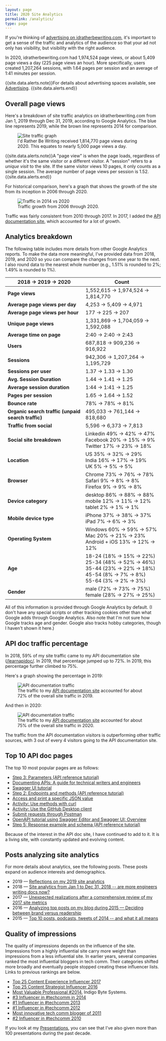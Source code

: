 ```yaml
---
layout: page
title: 2020 Site Analytics
permalink: /analytics/
type: page
---
```


If you're thinking of [advertising on idratherbewriting.com](/advertising/), it's important to get a sense of the traffic and analytics of the audience so that your ad not only has visibility, but visibility with the right audience.

In 2020, idratherbewriting.com had 1,974,524 page views, or about 5,409 page views a day (225 page views an hour). More specifically, users created 1,207,264 sessions, with 1.64 pages per session and an average of 1:41 minutes per session.

{{site.data.alerts.note}}For details about advertising spaces available, see <a href="/advertising">Advertising</a>. {{site.data.alerts.end}}

## Overall page views

Here's a breakdown of site traffic analytics on idratherbewriting.com from Jan 1, 2019 through Dec 31, 2019, according to Google Analytics. The blue line represents 2019, while the brown line represents 2014 for comparison.

<figure><img src="https://s3.us-west-1.wasabisys.com/idbwmedia.com/images/2020overallanalyticsgraph.png" alt="Site traffic graph" /> <figcaption>I'd Rather Be Writing received 1,814,770 page views during 2020. This equates to nearly 5,000 page views a day.</figcaption></figure>

{{site.data.alerts.note}}A "page view" is when the page loads, regardless of whether it's the same visitor or a different visitor. A "session" refers to a <i>unique visit</i> to the site. If the same visitor views 10 pages, it only counts as a single session. The average number of page views per session is 1.52.{{site.data.alerts.end}}

For historical comparison, here's a graph that shows the growth of the site from its inception in 2006 through 2020.

<figure><img src="https://s3.us-west-1.wasabisys.com/idbwmedia.com/images/historicalgrowthblog2006-2020.png" alt="Traffic in 2014 vs 2020" /><figcaption>Traffic growth from 2006 through 2020.</figcaption></figure>

Traffic was fairly consistent from 2010 through 2017. In 2017, I added the [API documentation site](/learnapidoc/), which accounted for a lot of growth.

## Analytics breakdown

The following table includes more details from other Google Analytics reports. To make the data more meaningful, I've provided data from 2018, 2019, and 2020 so you can compare the changes from one year to the next. I also round data to the nearest whole number (e.g., 1.51% is rounded to 2%; 1.49% is rounded to 1%).

<table>
<colgroup>
  <col width="50%" />
  <col width="50%" />
</colgroup>
  <thead>
  <tr>
    <th>2018 -> 2019 -> 2020</th>
    <th>Count</th>
  </tr>
  </thead>
  <tbody>
  <tr>
    <td markdown="span"><b>Page views</b></td>
    <td markdown="span">1,552,615 -> 1,974,524 -> 1,814,770</td>
  </tr>
  <tr>
    <td markdown="span"><b>Average page views per day</b></td>
    <td markdown="span">4,253 -> 5,409 -> 4,971</td>
  </tr>
  <tr>
    <td markdown="span"><b>Average page views per hour</b></td>
    <td markdown="span">177 -> 225 -> 207</td>
  </tr>
  <tr>
    <td markdown="span"><b>Unique page views</b></td>
    <td markdown="span">1,331,869 -> 1,704,059 -> 1,592,088</td>
  </tr>
  <tr>
    <td markdown="span"><b>Average time on page</b></td>
    <td markdown="span">2:40 -> 2:40 -> 2:43</td>
  </tr>
  <tr>
    <td markdown="span"><b>Users</b></td>
    <td markdown="span">687,818 -> 909,236 -> 916,922</td>
  </tr>
  <tr>
    <td markdown="span"><b>Sessions</b></td>
    <td markdown="span">942,306 -> 1,207,264 -> 1,195,729</td>
  </tr>
  <tr>
    <td markdown="span"><b>Sessions per user</b></td>
    <td markdown="span">1.37 -> 1.33 -> 1.30 </td>
  </tr>
  <tr>
    <td markdown="span"><b>Avg. Session Duration</b></td>
    <td markdown="span">1.44 -> 1.41 -> 1.25 </td>
  </tr>
  <tr>
    <td markdown="span"><b>Average session duration</b></td>
    <td markdown="span">1:44 -> 1:41 -> 1.25</td>
  </tr>
  <tr>
    <td markdown="span"><b>Pages per session</b></td>
    <td markdown="span">1.65 -> 1.64 -> 1.52</td>
  </tr>
  <tr>
    <td markdown="span"><b>Bounce rate</b></td>
    <td markdown="span">78% -> 78% -> 81%</td>
  </tr>
  <tr>
    <td markdown="span"><b>Organic search traffic (unpaid search traffic)</b></td>
    <td markdown="span">495,033 -> 761,144 -> 818,680</td>
  </tr>
  <tr>
    <td markdown="span"><b>Traffic from social</b></td>
    <td markdown="span">5,596 -> 6,373 -> 7,813</td>
  </tr>
  <tr>
    <td markdown="span"><b>Social site breakdown</b></td>
    <td markdown="span">Linkedin 49% -> 42% -> 47%<br/> Facebook 20% -> 15% -> 9%<br/>Twitter 17% -> 23% -> 18% </td>
  </tr>
  <tr>
    <td markdown="span"><b>Location</b></td>
    <td markdown="span">US 35% -> 32% -> 29% <br/>India 16% -> 17% -> 19%<br/>UK 5% -> 5% -> 5%</td>
  </tr>
  <tr>
    <td markdown="span"><b>Browser</b></td>
    <td markdown="span">Chrome 73% -> 76% -> 78%<br/> Safari 9% -> 8% -> 8%<br/>Firefox 9% -> 9% -> 8%</td>
  </tr>
  <tr>
    <td markdown="span"><b>Device category</b></td>
    <td markdown="span">desktop 86% -> 88% -> 88%<br/> mobile 12% -> 11% -> 12%<br/>tablet 2% -> 1% -> 1%</td>
  </tr>
  <tr>
    <td markdown="span"><b>Mobile device type</b></td>
    <td markdown="span">iPhone 37% -> 38% -> 37%<br/>iPad 7% -> 6% -> 3%
    </td>
  </tr>
  <tr>
    <td markdown="span"><b>Operating System</b></td>
    <td markdown="span">Windows 60% -> 59% -> 57%<br/>Mac 20% -> 21% -> 23%<br/>Android + iOS 13% -> 12% -> 12%</td>
  </tr>
  <tr>
    <td markdown="span"><b>Age</b></td>
    <td markdown="span">18-24 (18% -> 15% -> 22%)<br/>25-34 (48% -> 52% -> 46%)<br/>35-44 (23% -> 22% -> 18%)<br/>45-54 (8% -> 7% -> 8%)<br/>55-64 (3% -> 2% -> 3%)</td>
  </tr>
  <tr>
    <td markdown="span"><b>Gender</b></td>
    <td markdown="span">male (72% -> 73% -> 75%)<br/>female (28% -> 27% -> 25%)</td>
  </tr>
  </tbody>
</table>

All of this information is provided through Google Analytics by default. (I don't have any special scripts or other tracking cookies other than what Google adds through Google Analytics. Also note that I'm not sure how Google tracks age and gender. Google also tracks hobby categories, though I haven't shown it here.)

## API doc traffic percentage

In 2018, 59% of my site traffic came to my API documentation site ([/learnapidoc/](/learnapidoc/). In 2019, that percentage jumped up to 72%. In 2019, this percentage further climbed to 75%.

Here's a graph showing the percentage in 2019:

<figure><img src="https://s3.us-west-1.wasabisys.com/idbwmedia.com/images/learnapidoc_traffic3v2.png" alt="API documentation traffic" /> <figcaption>The traffic to my <a href='/learnapidoc/'>API documentation site</a> accounted for about 72% of the overall site traffic in 2019.</figcaption></figure>

And then in 2020:

<figure><img src="https://s3.us-west-1.wasabisys.com/idbwmedia.com/images/2021analyticstrafficeapisource.png" alt="API documentation traffic" /> <figcaption>The traffic to my <a href='/learnapidoc/'>API documentation site</a> accounted for about 75% of the overall site traffic in 2020.</figcaption></figure>

The traffic from the API documentation visitors is outperforming other traffic sources, with 3 out of every 4 visitors going to the API documentation site.

## Top 10 API doc pages

The top 10 most popular pages are as follows:

* [Step 3: Parameters (API reference tutorial)](/learnapidoc/docapis_doc_parameters.html)
* [Documenting APIs: A guide for technical writers and engineers](/learnapidoc/)
* [Swagger UI tutorial](/learnapidoc/pubapis_swagger.html)
* [Step 2: Endpoints and methods (API reference tutorial)](/learnapidoc/docapis_resource_endpoints.html)
* [Access and print a specific JSON value](/learnapidoc/docapis_access_json_values.html)
* [Activity: Use methods with curl](/learnapidoc/docapis_curl_with_petstore.html)
* [Activity: Use the GitHub Desktop client](/learnapidoc/pubapis_github_desktop_client.html)
* [Submit requests through Postman](/learnapidoc/docapis_postman.html)
* [OpenAPI tutorial using Swagger Editor and Swagger UI: Overview](/learnapidoc/pubapis_openapi_tutorial_overview.html)
* [Step 5: Response example and schema (API reference tutorial)](/learnapidoc/docapis_doc_sample_responses_and_schema.htm.)

Because of the interest in the API doc site, I have continued to add to it. It is a living site, with constantly updated and evolving content.

## Posts analyzing site analytics

For more details about analytics, see the following posts. These posts expand on audience interests and demographics.

* 2019 &mdash; [Reflections on my 2019 site analytics](/blog/reflections-on-site-analytics-for-2019/)
* 2018 &mdash; [Site analytics from Jan 1 to Dec 31, 2018 -- are more engineers writing docs now?](/2019/01/14/site-analytics-from-2018-59-percent-traffic-going-to-api-doc-site/)
* 2017 &mdash; [Unexpected realizations after a comprehensive review of my 2017 site metrics](/2018/01/11/comprehensive-metrics-for-idratherbewriting-in-2017)
* 2016 &mdash; [Analyzing top posts on my blog during 2015 — Deciding between brand versus readership](/2016/01/01/analyzing-top-posts-trends-on-idratherbewriting-blog/)
* 2015 &mdash; [Top 10 posts, podcasts, tweets of 2014 -- and what it all means](/2015/01/05/top-10-posts-podcasts-tweets-of-2014-and-what-it-all-means/)

## Quality of impressions

The quality of impressions depends on the influence of the site. Impressions from a highly influential site carry more weight than impressions from a less influential site. In earlier years, several companies ranked the most influential bloggers in tech comm. Their categories shifted more broadly and eventually people stopped creating these influencer lists. Links to previous rankings are below.

* [Top 25 Content Experience Influencer 2017](https://mindtouch.com/resources/announcing-2017s-top25-content-experience-influencers-top200-strategists)
* [Top 25 Content Strategist Influencer 2016](https://mindtouch.com/resources/announcing-top-25-content-strategist-influencers-2016)
* [Most Valuable Professional #2014](http://www.drexplain.com/mvp/tom-johnson/), Indigo Byte Systems.
* [#3 Influencer in #techcomm in 2014](http://www.mindtouch.com/blog/2014/04/25/top-50-most-influential-techcomm-experts-lets-connect-at-the-stc-summit-2014-techwhirl-or-writethedocs)
* [#1 Influencer in #techcomm 2013](http://www.mindtouch.com/blog/2013/04/04/2013-influencers-in-techcomm/)
* [#1 Influencer in #techcomm 2012](http://www.mindtouch.com/blog/2012/01/06/techcomm-contentstrategy-400-knowledgebase/ "I'd Rather Be Writing is most influential blog of 2012")
* [Most innovative tech comm blogger of 2011](http://mndt.ch/MI-2011?utm_source=mt-blog&utm_medium=210%C3%9757banner&utm_campaign=07292010techcomm10%C3%9757banner&utm_campaign=07292010techcomm "Most innovative blog of 2011")
* [#2 Influencer in #techcomm 2010](http://www.mindtouch.com/blog/2010/07/29/the-most-influential-technical-communicator-bloggers/ "Second most influential blog, I'd Rather Be Writing")

If you look at my [Presentations](/presentations/), you can see that I've also given more than 100 presentations during the past decade.
